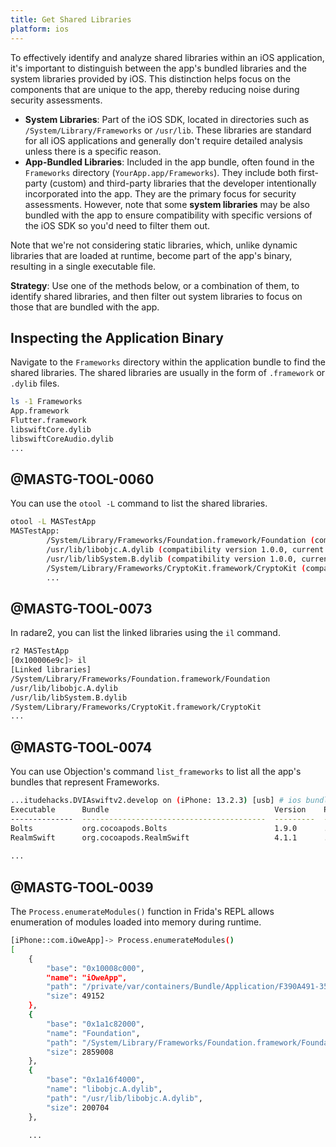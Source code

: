 ```yaml
---
title: Get Shared Libraries
platform: ios
---
```



To effectively identify and analyze shared libraries within an iOS application, it's important to distinguish between the app's bundled libraries and the system libraries provided by iOS. This distinction helps focus on the components that are unique to the app, thereby reducing noise during security assessments.

- **System Libraries**: Part of the iOS SDK, located in directories such as `/System/Library/Frameworks` or `/usr/lib`. These libraries are standard for all iOS applications and generally don't require detailed analysis unless there is a specific reason.
- **App-Bundled Libraries**: Included in the app bundle, often found in the `Frameworks` directory (`YourApp.app/Frameworks`). They include both first-party (custom) and third-party libraries that the developer intentionally incorporated into the app. They are the primary focus for security assessments. However, note that some **system libraries** may be also bundled with the app to ensure compatibility with specific versions of the iOS SDK so you'd need to filter them out.

Note that we're not considering static libraries, which, unlike dynamic libraries that are loaded at runtime, become part of the app's binary, resulting in a single executable file.

**Strategy**: Use one of the methods below, or a combination of them, to identify shared libraries, and then filter out system libraries to focus on those that are bundled with the app.

## Inspecting the Application Binary

Navigate to the `Frameworks` directory within the application bundle to find the shared libraries. The shared libraries are usually in the form of `.framework` or `.dylib` files.

```bash
ls -1 Frameworks
App.framework
Flutter.framework
libswiftCore.dylib
libswiftCoreAudio.dylib
...
```

## @MASTG-TOOL-0060

You can use the `otool -L` command to list the shared libraries.

```bash
otool -L MASTestApp
MASTestApp:
        /System/Library/Frameworks/Foundation.framework/Foundation (compatibility version 300.0.0, current version 2503.1.0)
        /usr/lib/libobjc.A.dylib (compatibility version 1.0.0, current version 228.0.0)
        /usr/lib/libSystem.B.dylib (compatibility version 1.0.0, current version 1345.120.2)
        /System/Library/Frameworks/CryptoKit.framework/CryptoKit (compatibility version 1.0.0, current version 1.0.0)
        ...
```

## @MASTG-TOOL-0073

In radare2, you can list the linked libraries using the `il` command.

```bash
r2 MASTestApp
[0x100006e9c]> il
[Linked libraries]
/System/Library/Frameworks/Foundation.framework/Foundation
/usr/lib/libobjc.A.dylib
/usr/lib/libSystem.B.dylib
/System/Library/Frameworks/CryptoKit.framework/CryptoKit
...
```

## @MASTG-TOOL-0074

You can use Objection's command `list_frameworks` to list all the app's bundles that represent Frameworks.

```bash
...itudehacks.DVIAswiftv2.develop on (iPhone: 13.2.3) [usb] # ios bundles list_frameworks
Executable      Bundle                                     Version    Path
--------------  -----------------------------------------  ---------  -------------------------------------------
Bolts           org.cocoapods.Bolts                        1.9.0      ...8/DVIA-v2.app/Frameworks/Bolts.framework
RealmSwift      org.cocoapods.RealmSwift                   4.1.1      ...A-v2.app/Frameworks/RealmSwift.framework
                                                                      ...ystem/Library/Frameworks/IOKit.framework
...
```

## @MASTG-TOOL-0039

The `Process.enumerateModules()` function in Frida's REPL allows enumeration of modules loaded into memory during runtime.

```bash
[iPhone::com.iOweApp]-> Process.enumerateModules()
[
    {
        "base": "0x10008c000",
        "name": "iOweApp",
        "path": "/private/var/containers/Bundle/Application/F390A491-3524-40EA-B3F8-6C1FA105A23A/iOweApp.app/iOweApp",
        "size": 49152
    },
    {
        "base": "0x1a1c82000",
        "name": "Foundation",
        "path": "/System/Library/Frameworks/Foundation.framework/Foundation",
        "size": 2859008
    },
    {
        "base": "0x1a16f4000",
        "name": "libobjc.A.dylib",
        "path": "/usr/lib/libobjc.A.dylib",
        "size": 200704
    },

    ...
```
